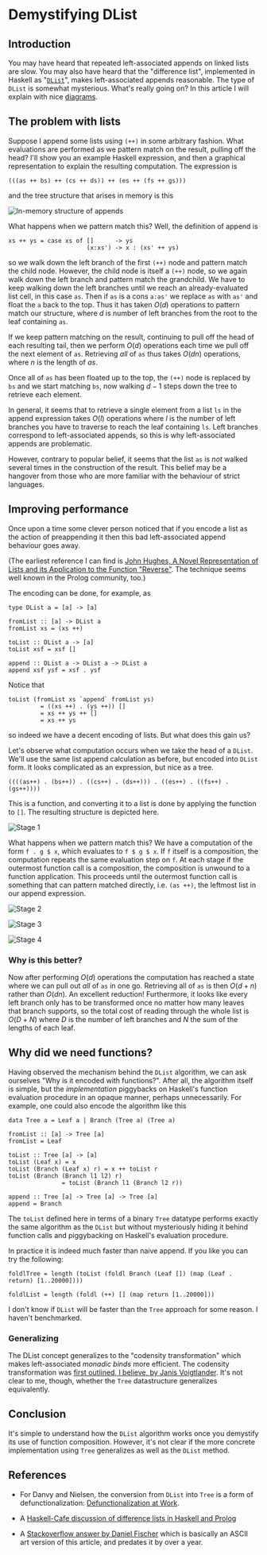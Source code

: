 # Demystifying DList

## Introduction

You may have heard that repeated left-associated appends on linked
lists are slow.  You may also have heard that the "difference list",
implemented in Haskell as
"[`DList`](http://hackage.haskell.org/package/dlist)", makes
left-associated appends reasonable.  The type of `DList` is somewhat
mysterious.  What's really going on?  In this article I will explain
with nice [diagrams](http://projects.haskell.org/diagrams/).

## The problem with lists

Suppose I append some lists using `(++)` in some arbitrary fashion.
What evaluations are performed as we pattern match on the result,
pulling off the head?  I'll show you an example Haskell expression,
and then a graphical representation to explain the resulting
computation.  The expression is

    (((as ++ bs) ++ (cs ++ ds)) ++ (es ++ (fs ++ gs)))

and the tree structure that arises in memory is this

![In-memory structure of appends](../../images/dlist-appends.png)

What happens when we pattern match this?  Well, the definition of
append is

    xs ++ ys = case xs of []      -> ys
                          (x:xs') -> x : (xs' ++ ys)

so we walk down the left branch of the first `(++)` node and pattern
match the child node.  However, the child node is itself a `(++)`
node, so we again walk down the left branch and pattern match the
grandchild.  We have to keep walking down the left branches until we
reach an already-evaluated list cell, in this case `as`.  Then if `as`
is a cons `a:as'` we replace `as` with `as'` and float the `a` back to
the top.  Thus it has taken $O(d)$ operations to pattern match our
structure, where $d$ is number of left branches from the root to the
leaf containing `as`.

If we keep pattern matching on the result, continuing to pull off the
head of each resulting tail, then we perform $O(d)$ operations each
time we pull off the next element of `as`.  Retrieving *all* of `as`
thus takes $O(dn)$ operations, where $n$ is the length of $as$.

Once all of `as` has been floated up to the top, the `(++)` node is
replaced by `bs` and we start matching `bs`, now walking $d-1$ steps
down the tree to retrieve each element.

In general, it seems that to retrieve a single element from a list
`ls` in the append expression takes $O(l)$ operations where $l$ is the
number of left branches you have to traverse to reach the leaf
containing `ls`.  Left branches correspond to left-associated appends,
so this is why left-associated appends are problematic.

However, contrary to popular belief, it seems that the list `as` is
*not* walked several times in the construction of the result.  This
belief may be a hangover from those who are more familiar with the
behaviour of strict languages.

## Improving performance

Once upon a time some clever person noticed that if
you encode a list as the action of preappending it then this bad
left-associated append behaviour goes away.

(The earliest reference I can find is [John Hughes, A Novel
Representation of Lists and its Application to the Function
"Reverse"](http://www.cs.tufts.edu/~nr/cs257/archive/john-hughes/lists.pdf).
The technique seems well known in the Prolog community, too.)

The encoding can be done, for example, as

    type DList a = [a] -> [a]

    fromList :: [a] -> DList a
    fromList xs = (xs ++)

    toList :: DList a -> [a]
    toList xsf = xsf []

    append :: DList a -> DList a -> DList a
    append xsf ysf = xsf . ysf

Notice that

    toList (fromList xs `append` fromList ys)
             = ((xs ++) . (ys ++)) []
             = xs ++ ys ++ []
             = xs ++ ys

so indeed we have a decent encoding of lists.  But what does this gain
us?

Let's observe what computation occurs when we take the head of a
`DList`.  We'll use the same list append calculation as before, but
encoded into `DList` form.  It looks complicated as an expression, but
nice as a tree.

    ((((as++) . (bs++)) . ((cs++) . (ds++))) . ((es++) . ((fs++) . (gs++))))

This is a function, and converting it to a list is done by applying
the function to `[]`.  The resulting structure is depicted here.

![Stage 1](../../images/dlist-eval1.png)

What happens when we pattern match this?  We have a computation of the
form `f . g $ x`, which evaluates to `f $ g $ x`.  If `f` itself is a
composition, the computation repeats the same evaluation step on `f`.
At each stage if the outermost function call is a composition, the
composition is unwound to a function application.  This proceeds until
the outermost function call is something that can pattern matched
directly, i.e. `(as ++)`, the leftmost list in our append expression.


![Stage 2](../../images/dlist-eval2.png)

![Stage 3](../../images/dlist-eval3.png)

![Stage 4](../../images/dlist-eval4.png)

### Why is this better?

Now after performing $O(d)$ operations the computation has reached a
state where we can pull out *all* of `as` in one go.  Retrieving all
of `as` is then $O(d + n)$ rather than $O(dn)$.  An excellent
reduction!
Furthermore, it looks like every left branch only has to be
transformed once no matter how many leaves that branch supports, so
the total cost of reading through the whole list is $O(D + N)$ where
$D$ is the number of left branches and $N$ the sum of the lengths of
each leaf.

## Why did we need functions?

Having observed the mechanism behind the `DList` algorithm, we can ask
ourselves "Why is it encoded with functions?".  After all, the
algorithm itself is simple, but the *implementation* piggybacks on
Haskell's function evaluation procedure in an opaque manner, perhaps
unnecessarily.  For example, one could also encode the algorithm like
this

    data Tree a = Leaf a | Branch (Tree a) (Tree a)
    
    fromList :: [a] -> Tree [a]
    fromList = Leaf

    toList :: Tree [a] -> [a]
    toList (Leaf x) = x
    toList (Branch (Leaf x) r) = x ++ toList r
    toList (Branch (Branch l1 l2) r)
                   = toList (Branch l1 (Branch l2 r))
    
    append :: Tree [a] -> Tree [a] -> Tree [a]
    append = Branch

The `toList` defined here in terms of a binary `Tree` datatype
performs exactly the same algorithm as the `DList` but without
mysteriously hiding it behind function calls and piggybacking on
Haskell's evaluation procedure.

In practice it is indeed much faster than naive append.  If you like
you can try the following:

    foldlTree = length (toList (foldl Branch (Leaf []) (map (Leaf . return) [1..20000])))
    
    foldlList = length (foldl (++) [] (map return [1..20000]))

I don't know if `DList` will be faster than the `Tree` approach for
some reason.  I haven't benchmarked.

### Generalizing

The DList concept generalizes to the "codensity transformation" which
makes left-associated *monadic binds* more efficient.  The codensity
transformation was [first outlined, I believe, by Janis
Voigtlander](http://www.iai.uni-bonn.de/~jv/mpc08.pdf).  It's not
clear to me, though, whether the `Tree` datastructure generalizes
equivalently.

## Conclusion

It's simple to understand how the `DList` algorithm works once you
demystify its use of function composition.  However, it's not clear if
the more concrete implementation using `Tree` generalizes as well as
the `DList` method.

## References

* For Danvy and Nielsen, the conversion from `DList` into `Tree` is a
  form of defunctionalization: [Defunctionalization at
  Work](http://www.brics.dk/RS/01/23/BRICS-RS-01-23.pdf).

* A [Haskell-Cafe discussion of difference lists in Haskell and
  Prolog](http://www.haskell.org/pipermail/haskell-cafe/2010-October/085757.html)

* A [Stackoverflow answer by Daniel
  Fischer](http://stackoverflow.com/questions/13879260/why-are-difference-lists-more-efficient-than-regular-concatenation/13879693#13879693)
  which is basically an ASCII art version of this article, and
  predates it by over a year.
